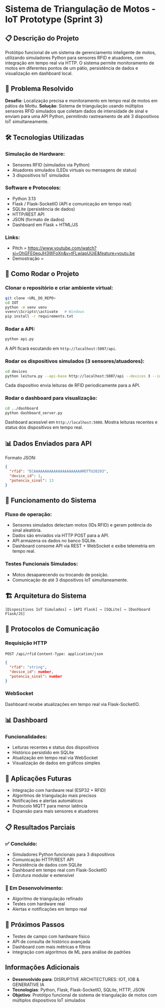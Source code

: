 # Sistema de Triangulação de Motos - IoT Prototype (Sprint 3)

## 📋 Descrição do Projeto

Protótipo funcional de um sistema de gerenciamento inteligente de motos, utilizando simuladores Python para sensores RFID e atuadores, com integração em tempo real via HTTP. O sistema permite monitoramento de motos em diferentes pontos de um pátio, persistência de dados e visualização em dashboard local.

## 🎯 Problema Resolvido

**Desafio**: Localização precisa e monitoramento em tempo real de motos em pátios da Mottu.
**Solução**: Sistema de triangulação usando múltiplos sensores RFID simulados que coletam dados de intensidade de sinal e enviam para uma API Python, permitindo rastreamento de até 3 dispositivos IoT simultaneamente.

## 🛠 Tecnologias Utilizadas

### Simulação de Hardware:

*   Sensores RFID (simulados via Python)
*   Atuadores simulados (LEDs virtuais ou mensagens de status)
*   3 dispositivos IoT simulados

### Software e Protocolos:

*   Python 3.13
*   Flask / Flask-SocketIO (API e comunicação em tempo real)
*   SQLite (persistência de dados)
*   HTTP/REST API
*   JSON (formato de dados)
*   Dashboard em Flask + HTML/JS

### Links:

*   Pitch = https://www.youtube.com/watch?si=OhGFE0eqJH3WFoXn&v=tFLwiapUUiE&feature=youtu.be
*   Demostração = 

## 🔧 Como Rodar o Projeto

### Clonar o repositório e criar ambiente virtual:

```bash
git clone <URL_DO_REPO>
cd IOT
python -m venv venv
vvenv\\Scripts\\activate   # Windows
pip install -r requirements.txt
```

### Rodar a API:

```bash
python api.py
```

A API ficará escutando em `http://localhost:5007/api`.

### Rodar os dispositivos simulados (3 sensores/atuadores):

```bash
cd devices
python leitura.py --api-base http://localhost:5007/api --devices 3 --interval 3
```

Cada dispositivo envia leituras de RFID periodicamente para a API.

### Rodar o dashboard para visualização:

```bash
cd ../dashboard
python dashboard_server.py
```

Dashboard acessível em `http://localhost:5008`.
Mostra leituras recentes e status dos dispositivos em tempo real.

## 📊 Dados Enviados para API

Formato JSON:

```json
{
  "rfid": "ECAAAAAAAAAAAAAAAAAAAAAAMOTTU20293",
  "device_id": 1,
  "potencia_sinal": 13
}
```

## 🔄 Funcionamento do Sistema

### Fluxo de operação:

*   Sensores simulados detectam motos (IDs RFID) e geram potência do sinal aleatória.
*   Dados são enviados via HTTP POST para a API.
*   API armazena os dados no banco SQLite.
*   Dashboard consome API via REST + WebSocket e exibe telemetria em tempo real.

### Testes Funcionais Simulados:

*   Motos desaparecendo ou trocando de posição.
*   Comunicação de até 3 dispositivos IoT simultaneamente.

## 🏗 Arquitetura do Sistema

`[Dispositivos IoT Simulados] → [API Flask] → [SQLite] → [Dashboard Flask/JS]`

## 📡 Protocolos de Comunicação

### Requisição HTTP

`POST /api/rfid`
`Content-Type: application/json`

```json
{
  "rfid": "string",
  "device_id": number,
  "potencia_sinal": number
}
```

### WebSocket

Dashboard recebe atualizações em tempo real via Flask-SocketIO.

## 📊 Dashboard

### Funcionalidades:

*   Leituras recentes e status dos dispositivos
*   Histórico persistido em SQLite
*   Atualização em tempo real via WebSocket
*   Visualização de dados em gráficos simples

## 🔮 Aplicações Futuras

*   Integração com hardware real (ESP32 + RFID)
*   Algoritmos de triangulação mais precisos
*   Notificações e alertas automáticos
*   Protocolo MQTT para menor latência
*   Expansão para mais sensores e atuadores

## 📋 Resultados Parciais

### ✅ Concluído:

*   Simuladores Python funcionais para 3 dispositivos
*   Comunicação HTTP/REST API
*   Persistência de dados com SQLite
*   Dashboard em tempo real com Flask-SocketIO
*   Estrutura modular e extensível

### 🔄 Em Desenvolvimento:

*   Algoritmo de triangulação refinado
*   Testes com hardware real
*   Alertas e notificações em tempo real

## 🚀 Próximos Passos

*   Testes de campo com hardware físico
*   API de consulta de histórico avançada
*   Dashboard com mais métricas e filtros
*   Integração com algoritmos de ML para análise de padrões

## Informações Adicionais

*   **Desenvolvido para**: DISRUPTIVE ARCHITECTURES: IOT, IOB & GENERATIVE IA
*   **Tecnologias**: Python, Flask, Flask-SocketIO, SQLite, HTTP, JSON
*   **Objetivo**: Protótipo funcional de sistema de triangulação de motos com múltiplos dispositivos IoT simulados


